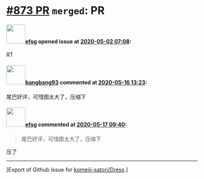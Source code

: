 # [\#873 PR](https://github.com/komeiji-satori/Dress/pull/873) `merged`: PR

#### <img src="https://avatars.githubusercontent.com/u/39408740?u=1e78e7165c466224727c2e9dc970d84e316163e1&v=4" width="50">[efsg](https://github.com/efsg) opened issue at [2020-05-02 07:08](https://github.com/komeiji-satori/Dress/pull/873):

RT

#### <img src="https://avatars.githubusercontent.com/u/3430784?v=4" width="50">[bangbang93](https://github.com/bangbang93) commented at [2020-05-16 13:23](https://github.com/komeiji-satori/Dress/pull/873#issuecomment-629645141):

尾巴好评，可惜图太大了，压缩下

#### <img src="https://avatars.githubusercontent.com/u/39408740?u=1e78e7165c466224727c2e9dc970d84e316163e1&v=4" width="50">[efsg](https://github.com/efsg) commented at [2020-05-17 09:40](https://github.com/komeiji-satori/Dress/pull/873#issuecomment-629770304):

> 尾巴好评，可惜图太大了，压缩下

压了


-------------------------------------------------------------------------------



[Export of Github issue for [komeiji-satori/Dress](https://github.com/komeiji-satori/Dress).]
